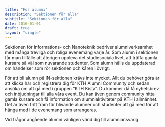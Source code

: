 ```yaml
---
title: "För alumni"
description: "Sektionen för alla"
subtitle: "Sektionen för alla"
date: 2016-01-01
draft: true
layout: "single"
---
```


Sektionen för Informations- och Nanoteknik bedriver alumniverksamhet med många trevliga och roliga evenemang varje år. Som alumn i sektionen får man tillfälle att återigen uppleva det studiesociala livet, att träffa gamla kursare så väl som nuvarande studenter. Som alumn hålls du uppdaterad om händelser som rör sektionen och kåren i övrigt.

För att bli alumn på IN-sektionen krävs inte mycket. Allt du behöver göra är att klicka här och registrera dig för KTH Alumni Community och sedan ansöka om att gå med i gruppen “KTH Kista”. Du kommer då få nyhetsbrev och inbjudningar till alla våra event. Du kan även genom community hitta gamla kursare och få information om alumniaktiviteter på KTH i allmänhet. Det är även fritt fram för blivande alumner och studenter att gå med för att hänga med i de evenemang som arrangeras.

Vid frågor angående alumni vänligen vänd dig till alumniansvarig.